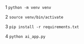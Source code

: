 1
```python -m venv venv```

2
```source venv/bin/activate```

3
```pip install -r requirements.txt```

4
```python ai_app.py```
